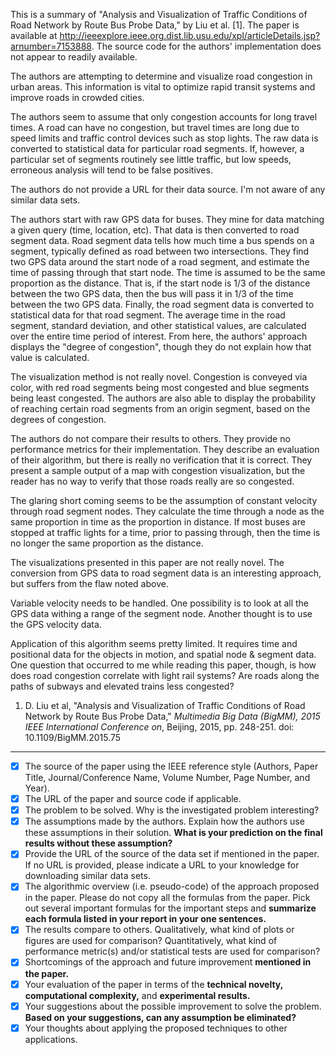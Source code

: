 This is a summary of "Analysis and Visualization of Traffic Conditions of Road Network by Route Bus Probe Data," by Liu et al. [1]. The paper is available at http://ieeexplore.ieee.org.dist.lib.usu.edu/xpl/articleDetails.jsp?arnumber=7153888. The source code for the authors' implementation does not appear to readily available.

The authors are attempting to determine and visualize road congestion in urban areas. This information is vital to optimize rapid transit systems and improve roads in crowded cities.

The authors seem to assume that only congestion accounts for long travel times. A road can have no congestion, but travel times are long due to speed limits and traffic control devices such as stop lights. The raw data is converted to statistical data for particular road segments. If, however, a particular set of segments routinely see little traffic, but low speeds, erroneous analysis will tend to be false positives.

The authors do not provide a URL for their data source. I'm not aware of any similar data sets.

The authors start with raw GPS data for buses. They mine for data matching a given query (time, location, etc). That data is then converted to road segment data. Road segment data tells how much time a bus spends on a segment, typically defined as road between two intersections. They find two GPS data around the start node of a road segment, and estimate the time of passing through that start node. The time is assumed to be the same proportion as the distance. That is, if the start node is 1/3 of the distance between the two GPS data, then the bus will pass it in 1/3 of the time between the two GPS data. Finally, the road segment data is converted to statistical data for that road segment. The average time in the road segment, standard deviation, and other statistical values, are calculated over the entire time period of interest. From here, the authors' approach displays the "degree of congestion", though they do not explain how that value is calculated.

The visualization method is not really novel. Congestion is conveyed via color, with red road segments being most congested and blue segments being least congested. The authors are also able to display the probability of reaching certain road segments from an origin segment, based on the degrees of congestion.

The authors do not compare their results to others. They provide no performance metrics for their implementation. They describe an evaluation of their algorithm, but there is really no verification that it is correct. They present a sample output of a map with congestion visualization, but the reader has no way to verify that those roads really are so congested.

The glaring short coming seems to be the assumption of constant velocity through road segment nodes. They calculate the time through a node as the same proportion in time as the proportion in distance. If most buses are stopped at traffic lights for a time, prior to passing through, then the time is no longer the same proportion as the distance.

The visualizations presented in this paper are not really novel. The conversion from GPS data to road segment data is an interesting approach, but suffers from the flaw noted above.

Variable velocity needs to be handled. One possibility is to look at all the GPS data withing a range of the segment node. Another thought is to use the GPS velocity data.

Application of this algorithm seems pretty limited. It requires time and positional data for the objects in motion, and spatial node & segment data. One question that occurred to me while reading this paper, though, is how does road congestion correlate with light rail systems? Are roads along the paths of subways and elevated trains less congested?

1. D. Liu et al, "Analysis and Visualization of Traffic Conditions of Road Network by Route Bus Probe Data," *Multimedia Big Data (BigMM), 2015 IEEE International Conference on*, Beijing, 2015, pp. 248-251. doi: 10.1109/BigMM.2015.75

---

- [x] The source of the paper using the IEEE reference style (Authors, Paper Title, Journal/Conference Name, Volume Number, Page Number, and Year).
- [x] The URL of the paper and source code if applicable.
- [x] The problem to be solved. Why is the investigated problem interesting?
- [x] The assumptions made by the authors. Explain how the authors use these assumptions in their solution. **What is your prediction on the final results without these assumption?**
- [x] Provide the URL of the source of the data set if mentioned in the paper. If no URL is provided, please indicate a URL to your knowledge for downloading similar data sets.
- [x] The algorithmic overview (i.e. pseudo-code) of the approach proposed in the paper. Please do not copy all the formulas from the paper. Pick out several important formulas for the important steps and **summarize each formula listed in your report in your one sentences.**
- [x] The results compare to others. Qualitatively, what kind of plots or figures are used for comparison? Quantitatively, what kind of performance metric(s) and/or statistical tests are used for comparison?
- [x] Shortcomings of the approach and future improvement **mentioned in the paper.**
- [x] Your evaluation of the paper in terms of the **technical novelty, computational complexity,** and **experimental results.**
- [x] Your suggestions about the possible improvement to solve the problem. **Based on your suggestions, can any assumption be eliminated?**
- [x] Your thoughts about applying the proposed techniques to other applications.
